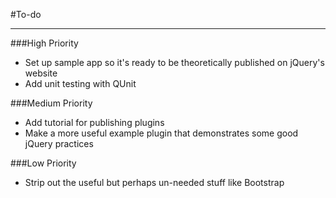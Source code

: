 #To-do

---

###High Priority

* Set up sample app so it's ready to be theoretically published on jQuery's website
* Add unit testing with QUnit 

###Medium Priority

* Add tutorial for publishing plugins
* Make a more useful example plugin that demonstrates some good jQuery practices

###Low Priority

* Strip out the useful but perhaps un-needed stuff like Bootstrap
